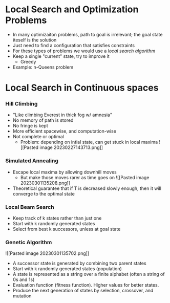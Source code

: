 # Local Search and Optimization Problems
- In many optimizaiton problems, path to goal is irrelevant; the goal state iteself is the solution
- Just need to find a configuration that satisfies constraints
- For these types of problems we would use a *local search algorithm*
- Keep a single "current" state, try to improve it
	- Greedy
- Example: n-Queens problem


# Local Search in Continuous spaces
### Hill Climbing
- "Like climbing Everest in thick fog w/ amnesia"
- No memory of path is stored
- No fringe is kept
- More efficient spacewise, and computation-wise
- Not complete or optimal
	- Problem: depending on intial state, can get stuck in local maxima
		![[Pasted image 20230227143713.png]]

### Simulated Annealing
- Escape local maxima by allowing downhill moves
	- But make those moves rarer as time goes on
![[Pasted image 20230301135208.png]]
- Theoretical guarantee that if T is decreased slowly enough, then it will converge to the optimal state

### Local Beam Search
- Keep track of k states rather than just one
- Start with k randomly generated states
- Select from best k successors, unless at goal state

### Genetic Algorithm
![[Pasted image 20230301135702.png]]
- A successor state is generated by combining two parent states 
- Start with k randomly generated states (population) 
- A state is represented as a string over a finite alphabet (often a string of 0s and 1s) 
- Evaluation function (fitness function). Higher values for better states. 
- Produce the next generation of states by selection, crossover, and mutation

